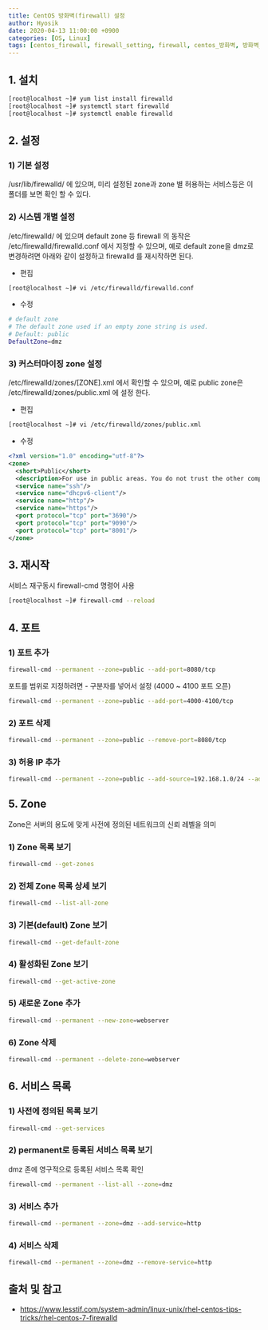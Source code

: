 ```yaml
---
title: CentOS 방화벽(firewall) 설정
author: Hyosik
date: 2020-04-13 11:00:00 +0900
categories: [OS, Linux]
tags: [centos_firewall, firewall_setting, firewall, centos_방화벽, 방화벽_설정]
---
```


## 1. 설치

```bash
[root@localhost ~]# yum list install firewalld
[root@localhost ~]# systemctl start firewalld
[root@localhost ~]# systemctl enable firewalld
```

## 2. 설정

### 1) 기본 설정
/usr/lib/firewalld/ 에 있으며, 미리 설정된 zone과 zone 별 허용하는 서비스등은 이 폴더를 보면 확인 할 수 있다.

### 2) 시스템 개별 설정
/etc/firewalld/ 에 있으며 default zone 등 firewall 의 동작은 /etc/firewalld/firewalld.conf 에서 지정할 수 있으며, 예로 default zone을 dmz로 변경하려면 아래와 같이 설정하고 firewalld 를 재시작하면 된다.

* 편집

```bash
[root@localhost ~]# vi /etc/firewalld/firewalld.conf
```

* 수정

```bash
# default zone
# The default zone used if an empty zone string is used.
# Default: public
DefaultZone=dmz
```

### 3)  커스터마이징 zone 설정
/etc/firewalld/zones/[ZONE].xml 에서 확인할 수 있으며, 예로 public zone은 /etc/firewalld/zones/public.xml 에 설정 한다.

* 편집

```bash
[root@localhost ~]# vi /etc/firewalld/zones/public.xml
```

* 수정

```xml
<?xml version="1.0" encoding="utf-8"?>
<zone>
  <short>Public</short>
  <description>For use in public areas. You do not trust the other computers on networks to not harm your computer. Only selected incoming connections are accepted.</description>
  <service name="ssh"/>
  <service name="dhcpv6-client"/>
  <service name="http"/>
  <service name="https"/>
  <port protocol="tcp" port="3690"/>
  <port protocol="tcp" port="9090"/>
  <port protocol="tcp" port="8001"/>
</zone>
```

## 3. 재시작
서비스 재구동시 firewall-cmd 명령어 사용

```bash
[root@localhost ~]# firewall-cmd --reload
```

## 4. 포트

### 1) 포트 추가

```bash
firewall-cmd --permanent --zone=public --add-port=8080/tcp
```

포트를 범위로 지정하려면 - 구분자를 넣어서 설정 (4000 ~ 4100 포트 오픈)

```bash
firewall-cmd --permanent --zone=public --add-port=4000-4100/tcp
```

### 2) 포트 삭제

```bash
firewall-cmd --permanent --zone=public --remove-port=8080/tcp
```

### 3) 허용 IP 추가

```bash
firewall-cmd --permanent --zone=public --add-source=192.168.1.0/24 --add-port=22/tcp
```

## 5. Zone
Zone은 서버의 용도에 맞게 사전에 정의된 네트워크의 신뢰 레벨을 의미

### 1) Zone 목록 보기

```bash
firewall-cmd --get-zones
```

### 2) 전체 Zone 목록 상세 보기

```bash
firewall-cmd --list-all-zone
```

### 3) 기본(default) Zone 보기

```bash
firewall-cmd --get-default-zone
```

### 4) 활성화된 Zone 보기

```bash
firewall-cmd --get-active-zone
```

### 5) 새로운 Zone 추가

```bash
firewall-cmd --permanent --new-zone=webserver
```

### 6) Zone 삭제

```bash
firewall-cmd --permanent --delete-zone=webserver
```

## 6. 서비스 목록

### 1) 사전에 정의된 목록 보기

```bash
firewall-cmd --get-services
```

### 2) permanent로 등록된 서비스 목록 보기
dmz 존에 영구적으로 등록된 서비스 목록 확인

```bash
firewall-cmd --permanent --list-all --zone=dmz
```

### 3) 서비스 추가

```bash
firewall-cmd --permanent --zone=dmz --add-service=http
```

### 4) 서비스 삭제

```bash
firewall-cmd --permanent --zone=dmz --remove-service=http
```

## 출처 및 참고
* <https://www.lesstif.com/system-admin/linux-unix/rhel-centos-tips-tricks/rhel-centos-7-firewalld>
